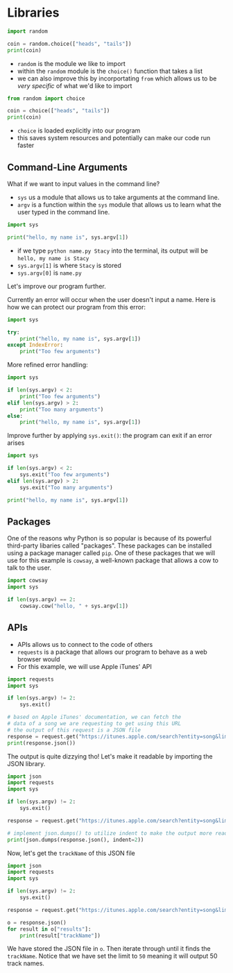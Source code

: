 # Libraries

```python
import random

coin = random.choice(["heads", "tails"])
print(coin)
```

- `random` is the module we like to import
- within the `random` module is the `choice()` function that takes a list
- we can also improve this by incorportating `from` which allows us to be _very specific_ of what we'd like to import

```python
from random import choice

coin = choice(["heads", "tails"])
print(coin)
```

- `choice` is loaded explicitly into our program
- this saves system resources and potentially can make our code run faster

## Command-Line Arguments

What if we want to input values in the command line?

- `sys` us a module that allows us to take arguments at the command line.
- `argv` is a function within the `sys` module that allows us to learn what the user typed in the command line.

```python
import sys

print("hello, my name is", sys.argv[1])
```

- if we type `python name.py Stacy` into the terminal, its output will be `hello, my name is Stacy`
- `sys.argv[1]` is where `Stacy` is stored
- `sys.argv[0]` is `name.py`

Let's improve our program further.

Currently an error will occur when the user doesn't input a name. Here is how we can protect our program from this error:

```python
import sys

try:
    print("hello, my name is", sys.argv[1])
except IndexError:
    print("Too few arguments")
```

More refined error handling:

```python
import sys

if len(sys.argv) < 2:
    print("Too few arguments")
elif len(sys.argv) > 2:
    print("Too many arguments")
else:
    print("hello, my name is", sys.argv[1])
```

Improve further by applying `sys.exit()`: the program can exit if an error arises

```python
import sys

if len(sys.argv) < 2:
    sys.exit("Too few arguments")
elif len(sys.argv) > 2:
    sys.exit("Too many arguments")

print("hello, my name is", sys.argv[1])
```

## Packages

One of the reasons why Python is so popular is because of its powerful third-party libaries called "packages". These packages can be installed using a package manager called `pip`. One of these packages that we will use for this example is `cowsay`, a well-known package that allows a cow to talk to the user.

```python
import cowsay
import sys

if len(sys.argv) == 2:
    cowsay.cow("hello, " + sys.argv[1])
```

## APIs

- APIs allows us to connect to the code of others
- `requests` is a package that allows our program to behave as a web browser would
- For this example, we will use Apple iTunes' API

```python
import requests
import sys

if len(sys.argv) != 2:
    sys.exit()

# based on Apple iTunes' documentation, we can fetch the
# data of a song we are requesting to get using this URL
# the output of this request is a JSON file
response = request.get("https://itunes.apple.com/search?entity=song&limit=1&term=" + sys.argv[1])
print(response.json())
```

The output is quite dizzying tho! Let's make it readable by importing the JSON library.

```python
import json
import requests
import sys

if len(sys.argv) != 2:
    sys.exit()

response = request.get("https://itunes.apple.com/search?entity=song&limit=1&term=" + sys.argv[1])

# implement json.dumps() to utilize indent to make the output more readable
print(json.dumps(response.json(), indent=2))
```

Now, let's get the `trackName` of this JSON file

```python
import json
import requests
import sys

if len(sys.argv) != 2:
    sys.exit()

response = request.get("https://itunes.apple.com/search?entity=song&limit=50&term=" + sys.argv[1])

o = response.json()
for result in o["results"]:
    print(result["trackName"])
```

We have stored the JSON file in `o`. Then iterate through until it finds the `trackName`. Notice that we have set the limit to `50` meaning it will output 50 track names.
